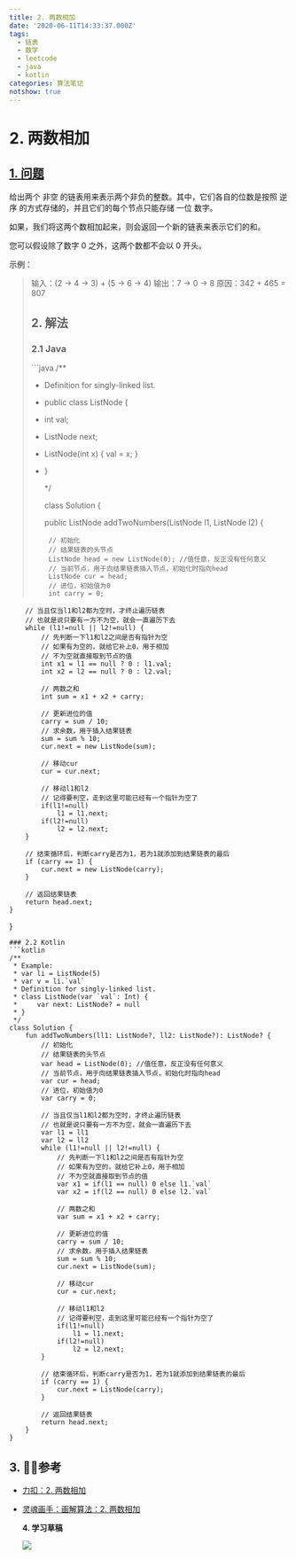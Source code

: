 ```yaml
---
title: 2. 两数相加
date: '2020-06-11T14:33:37.000Z'
tags:
  - 链表
  - 数学
  - leetcode
  - java
  - kotlin
categories: 算法笔记
notshow: true
---
```


# 2. 两数相加

## [1. 问题](https://leetcode-cn.com/problems/add-two-numbers/)

给出两个 非空 的链表用来表示两个非负的整数。其中，它们各自的位数是按照 逆序 的方式存储的，并且它们的每个节点只能存储 一位 数字。

如果，我们将这两个数相加起来，则会返回一个新的链表来表示它们的和。

您可以假设除了数字 0 之外，这两个数都不会以 0 开头。

示例：

> 输入：\(2 -&gt; 4 -&gt; 3\) + \(5 -&gt; 6 -&gt; 4\) 输出：7 -&gt; 0 -&gt; 8 原因：342 + 465 = 807 
>
> ## 2. 解法
>
> ### 2.1 Java
>
> \`\`\`java /\*\*
>
> * Definition for singly-linked list.
> * public class ListNode {
> * int val;
> * ListNode next;
> * ListNode\(int x\) { val = x; }
> * }
>
>   \*/
>
>   class Solution {
>
>    public ListNode addTwoNumbers\(ListNode l1, ListNode l2\) {
>
>   ```text
>    // 初始化
>    // 结果链表的头节点
>    ListNode head = new ListNode(0); //值任意，反正没有任何意义
>    // 当前节点，用于向结果链表插入节点，初始化时指向head
>    ListNode cur = head;
>    // 进位，初始值为0
>    int carry = 0;
>   ```

```text
    // 当且仅当l1和l2都为空时，才终止遍历链表
    // 也就是说只要有一方不为空，就会一直遍历下去
    while (l1!=null || l2!=null) {
        // 先判断一下l1和l2之间是否有指针为空
        // 如果有为空的，就给它补上0，用于相加
        // 不为空就直接取到节点的值
        int x1 = l1 == null ? 0 : l1.val;
        int x2 = l2 == null ? 0 : l2.val;

        // 两数之和
        int sum = x1 + x2 + carry;

        // 更新进位的值
        carry = sum / 10;
        // 求余数，用于插入结果链表
        sum = sum % 10;
        cur.next = new ListNode(sum);

        // 移动cur
        cur = cur.next;

        // 移动l1和l2
        // 记得要判空，走到这里可能已经有一个指针为空了
        if(l1!=null)
            l1 = l1.next;
        if(l2!=null)
            l2 = l2.next;
    }

    // 结束循环后，判断carry是否为1，若为1就添加到结果链表的最后
    if (carry == 1) {
        cur.next = new ListNode(carry);
    }

    // 返回结果链表
    return head.next;
}
```

}

```text
### 2.2 Kotlin
```kotlin
/**
 * Example:
 * var li = ListNode(5)
 * var v = li.`val`
 * Definition for singly-linked list.
 * class ListNode(var `val`: Int) {
 *     var next: ListNode? = null
 * }
 */
class Solution {
    fun addTwoNumbers(ll1: ListNode?, ll2: ListNode?): ListNode? {
        // 初始化
        // 结果链表的头节点
        var head = ListNode(0); //值任意，反正没有任何意义
        // 当前节点，用于向结果链表插入节点，初始化时指向head
        var cur = head;
        // 进位，初始值为0
        var carry = 0;

        // 当且仅当l1和l2都为空时，才终止遍历链表
        // 也就是说只要有一方不为空，就会一直遍历下去
        var l1 = ll1
        var l2 = ll2
        while (l1!=null || l2!=null) {
            // 先判断一下l1和l2之间是否有指针为空
            // 如果有为空的，就给它补上0，用于相加
            // 不为空就直接取到节点的值
            var x1 = if(l1 == null) 0 else l1.`val`
            var x2 = if(l2 == null) 0 else l2.`val`

            // 两数之和
            var sum = x1 + x2 + carry;

            // 更新进位的值
            carry = sum / 10;
            // 求余数，用于插入结果链表
            sum = sum % 10;
            cur.next = ListNode(sum);

            // 移动cur
            cur = cur.next;

            // 移动l1和l2
            // 记得要判空，走到这里可能已经有一个指针为空了
            if(l1!=null)
                l1 = l1.next;
            if(l2!=null)
                l2 = l2.next;
        }

        // 结束循环后，判断carry是否为1，若为1就添加到结果链表的最后
        if (carry == 1) {
            cur.next = ListNode(carry);
        }

        // 返回结果链表
        return head.next;
    }
}
```

## 3. 参考

* [力扣：2. 两数相加](https://leetcode-cn.com/problems/add-two-numbers)
* [灵魂画手：画解算法：2. 两数相加](https://leetcode-cn.com/problems/add-two-numbers/solution/hua-jie-suan-fa-2-liang-shu-xiang-jia-by-guanpengc/)

  **4. 学习草稿**

  ![](https://777blog.oss-cn-shanghai.aliyuncs.com/blog%20pic/IMG_4168.JPG)

